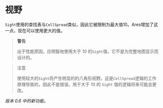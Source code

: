 # 视野

`Sight`使用的查找表与`CellSpread`类似，因此它被限制为最大值10。Ares增加了这一点，现在可以使用更大的值。

> **警告**
>
> 出于性能原因，应明智地使用大于 10 的`Sight`值。它不是为完整地图显示而设计的。

> 注意
>
> 使用较大的`Sight`将产生明显的的八角形视野。这是`CellSpread`逻辑的工作原理导致的，因此不是错误。用于大于 10 的 `Sight` 值的逻辑将来可能会更改。

*版本 0.6 中的新功能。*